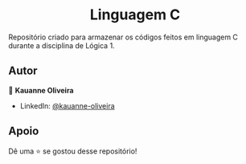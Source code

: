 <h1 align="center">Linguagem C</h1>

Repositório criado para armazenar os  códigos feitos em linguagem C durante a disciplina de Lógica 1.

##  Autor

👤 **Kauanne Oliveira**

- LinkedIn: [ @kauanne-oliveira ](https://linkedin.com/in/kauanne-oliveira-13a788259)

##  Apoio

Dê uma ⭐️ se gostou desse repositório!
